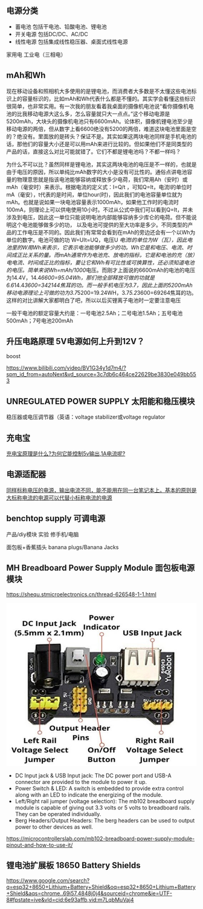 ## 电源分类
+ 蓄电池
  包括干电池、铅酸电池、锂电池
+ 开关电源
  包括DC/DC、AC/DC
+ 线性电源
  包括集成线性稳压器、桌面式线性电源

家用电 工业电（三相电）
## mAh和Wh

现在移动设备和照相机大多使用的是锂电池，而消费者大多数是不太懂这些电池标识上的容量标识的，比如mAh和Wh代表什么都是不懂的。其实学会看懂这些标识很简单，也非常实用。有一次我的朋友看着我桌面的摄像机电池说“看你摄像机电池的比我移动电源大这么多，怎么容量就只大一点点。”这个移动电源是5200mAh，大块头的摄像机电池只有6600mAh。论体积，摄像机锂电池至少是移动电源的两倍，但从数字上看6600绝没有5200的两倍，难道这块电池里面是空的？绝没有。里面放的是砖头？保证不是。其实如果这两块电池同样是手机电池的话，那他们的容量大小还是可以用mAh来进行比较的。但如果他们不是同类型的产品的话，直接这么对比可能就错了。它们不都是锂电池吗？不都一样吗？

为什么不可以比？虽然同样是锂电池，其实这两块电池的电压是不一样的，也就是由于电压的原因，所以单纯比mAh数字的大小是没有可比性的。通俗点讲电池容量的物理意思就是指该电池能够容纳或释放多少电荷，我们常用Ah（安时）或mAh（毫安时）来表示。根据电流的定义式：I=Q/t ，可知Q=It，电流I的单位时mA（毫安），t代表的是时间，单位hour(时)，因此我们的电池容量单位就为mAh。也就是说如果一块电池容量表示1000mAh，如果他工作时的电流时100mA，则理论上可以供电使用10小时。不过从公式中我们可以看到Q=It，并未涉及到电压，因此这一单位只能说明电池内部能够容纳多少库仑的电荷。但不能说明这个电池能够做多少的功， 以及电池可提供的至大功率是多少。不同类型的产品的工作电压是不同的。因此我们有常常会看到在mAh的旁边还会有一个以Wh为单位的数字。电池可做的功 W=UIt=UQ，电压U *电流I的单位为W（瓦），因此电池里的W用Wh来表示，它表示电池能够做多少的功。Wh它是和电压、电流、时间成正比关系的量。而mAh通常作为电池充、放电的指标，它是和电池的充（放）电电流、时间成正比的指标，要让它和Wh有可比性或可换算性，还必须知道电池的电压。简单来说Wh=mAh/1000*电压。而刚才上面说的6600mAh的电池的电压为14.4V，14.4*6600=95.04Wh，那们他全部释放可做的功就是6.6*14.4*3600=342144焦耳的功。而一般手机电压为3.7，因此上面的5200mAh移动电源理论上可做的功为3.7*5200=19.24WH，3.7*5.2*3600=69264焦耳的功。这样的对比讲解大家都明白了吧，所以以后买锂离子电池时一定要注意电压


一般干电池的额定容量大约是：一号电池2.5Ah；二号电池1.5Ah；五号电池500mAh；7号电池200mAh


## 升压电路原理 5V电源如何上升到12V？
boost

https://www.bilibili.com/video/BV1G34y1d7m4/?spm_id_from=autoNext&vd_source=3c7db6c464ce22629be3830e049bb553

## UNREGULATED POWER SUPPLY 太阳能和稳压模块

稳压器或电压调节器（英语：voltage stabilizer或voltage regulator

## 充电宝

[充电宝原理是什么?为何它能控制5v输出,1A电流呢?](https://www.zhihu.com/question/338889605)

## 电源适配器
[同样标称电压的电源，输出电流不同，能不能用在同一台笔记本上。基本的原则是大标称电流的电源可以代替小标称电流的电源](http://www.juda.cn/news/140594.html)

## benchtop supply 可调电源
产品/diy模块
实验
修手机/电脑

面包板+香蕉插头 banana plugs/Banana Jacks

## MH Breadboard Power Supply Module 面包板电源模块
https://shequ.stmicroelectronics.cn/thread-626548-1-1.html

![](/docs/docs_image/software/hardware/modules/breadboard_power_supply_module_mb102_pinout.jpg)

+ DC Input jack & USB Input jack: The DC power port and USB-A connector are provided to the module to power it up.
+ Power Switch & LED: A switch is embedded to provide extra control along with an LED to indicate the energizing of the module.
+ Left/Right rail jumper (voltage selection): The mb102 breadboard supply module is capable of giving out 3.3 volts or 5 volts to breadboard rails. They can be operated individually.
+ Berg Headers/Output Headers: The berg headers can be used to output power to other devices as well.

https://microcontrollerslab.com/mb102-breadboard-power-supply-module-pinout-and-how-to-use-it/

## 锂电池扩展板 18650 Battery Shields 
https://www.google.com/search?q=esp32+8650+Lithium+Battery+Shield&oq=esp32+8650+Lithium+Battery+Shield&aqs=chrome..69i57.4848j0j4&sourceid=chrome&ie=UTF-8#fpstate=ive&vld=cid:6e93affb,vid:m7LqbMuVaj4